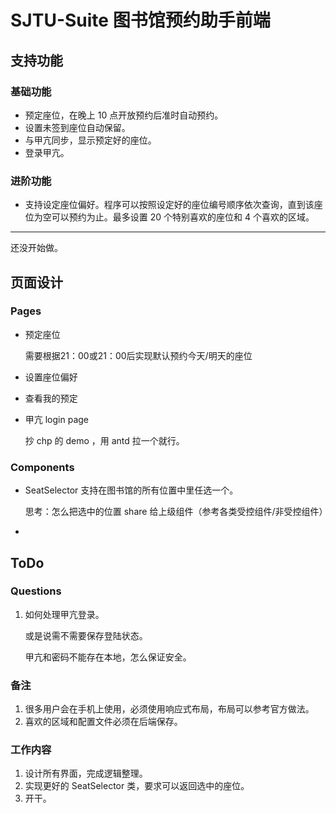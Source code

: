# SJTU-Suite 图书馆预约助手前端

## 支持功能

### 基础功能

- 预定座位，在晚上 10 点开放预约后准时自动预约。
- 设置未签到座位自动保留。
- 与甲亢同步，显示预定好的座位。
- 登录甲亢。

### 进阶功能

- 支持设定座位偏好。程序可以按照设定好的座位编号顺序依次查询，直到该座位为空可以预约为止。最多设置 20 个特别喜欢的座位和 4 个喜欢的区域。

---

还没开始做。

## 页面设计

### Pages

- 预定座位

  需要根据21：00或21：00后实现默认预约今天/明天的座位

- 设置座位偏好

- 查看我的预定

- 甲亢 login page

  抄 chp 的 demo ，用 antd 拉一个就行。

### Components

- SeatSelector 支持在图书馆的所有位置中里任选一个。

  思考：怎么把选中的位置 share 给上级组件（参考各类受控组件/非受控组件）

- 

## ToDo

### Questions

1. 如何处理甲亢登录。

   或是说需不需要保存登陆状态。

   甲亢和密码不能存在本地，怎么保证安全。

### 备注

1. 很多用户会在手机上使用，必须使用响应式布局，布局可以参考官方做法。
2. 喜欢的区域和配置文件必须在后端保存。

### 工作内容

1. 设计所有界面，完成逻辑整理。
2. 实现更好的 SeatSelector 类，要求可以返回选中的座位。
3. 开干。